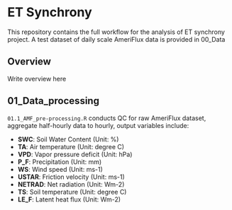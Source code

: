 # ET Synchrony
This repository contains the full workflow for the analysis of ET synchrony project.
A test dataset of daily scale AmeriFlux data is provided in 00_Data

## Overview
Write overview here
## 01_Data_processing
`01.1_AMF_pre-processing.R` conducts QC for raw AmeriFlux dataset, aggregate half-hourly data to hourly, output variables include:
- **SWC**: Soil Water Content (Unit: %)
- **TA**: Air temperature (Unit: degree C)
- **VPD**: Vapor pressure deficit (Unit: hPa)
- **P_F**: Precipitation (Unit: mm)
- **WS**: Wind speed (Unit: ms-1)
- **USTAR**: Friction velocity (Unit: ms-1)
- **NETRAD**: Net radiation (Unit: Wm-2)
- **TS**: Soil temperature (Unit: degree C)
- **LE_F**: Latent heat flux (Unit: Wm-2)
